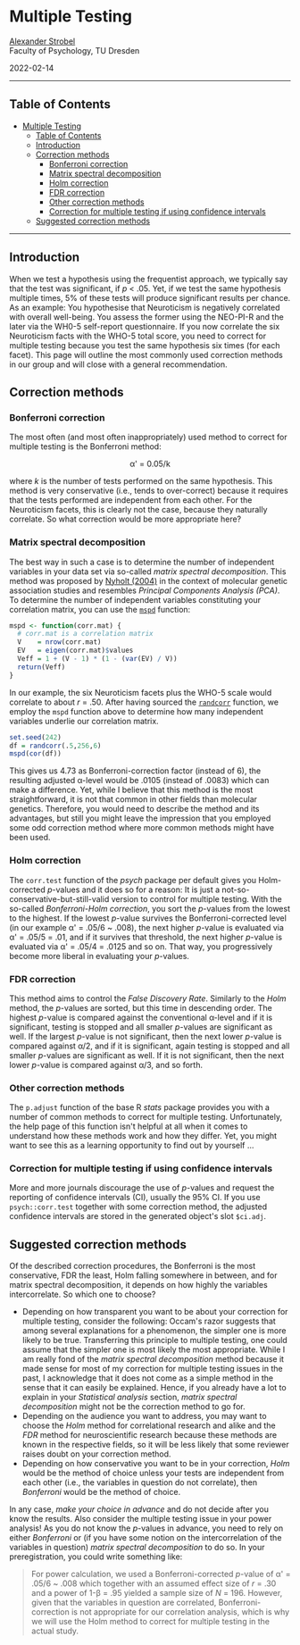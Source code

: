 # Multiple Testing

[Alexander Strobel](alexander.strobel@tu-dresden.de)<br>
Faculty of Psychology, TU Dresden

2022-02-14

---

## Table of Contents

- [Multiple Testing](#multiple-testing)
  - [Table of Contents](#table-of-contents)
  - [Introduction](#introduction)
  - [Correction methods](#correction-methods)
    - [Bonferroni correction](#bonferroni-correction)
    - [Matrix spectral decomposition](#matrix-spectral-decomposition)
    - [Holm correction](#holm-correction)
    - [FDR correction](#fdr-correction)
    - [Other correction methods](#other-correction-methods)
    - [Correction for multiple testing if using confidence intervals](#correction-for-multiple-testing-if-using-confidence-intervals)
  - [Suggested correction methods](#suggested-correction-methods)

---

## Introduction

When we test a hypothesis using the frequentist approach, we typically say that the test was significant, if *p* < .05.
Yet, if we test the same hypothesis multiple times, 5% of these tests will produce significant results per chance.
As an example: You hypothesise that Neuroticism is negatively correlated with overall well-being.
You assess the former using the NEO-PI-R and the later via the WH0-5 self-report questionnaire.
If you now correlate the six Neuroticism facts with the WHO-5 total score, you need to correct for multiple testing because you test the same hypothesis six times (for each facet).
This page will outline the most commonly used correction methods in our group and will close with a general recommendation.

## Correction methods

### Bonferroni correction

The most often (and most often inappropriately) used method to correct for multiple testing is the Bonferroni method:

<center>&alpha;' = 0.05/k</center>

where *k* is the number of tests performed on the same hypothesis.
This method is very conservative (i.e., tends to over-correct) because it requires that the tests performed are independent from each other.
For the Neuroticism facets, this is clearly not the case, because they naturally correlate.
So what correction would be more appropriate here?

### Matrix spectral decomposition

The best way in such a case is to determine the number of independent variables in your data set via so-called *matrix spectral decomposition*.
This method was proposed by [Nyholt (2004)](https://doi.org/10.1086/383251) in the context of molecular genetic association studies and resembles *Principal Components Analysis (PCA)*.
To determine the number of independent variables constituting your correlation matrix, you can use the [`mspd`](https://github.com/alex-strobel/DPP-LabManual/blob/main/Functions/mspd.R) function:

```R
mspd <- function(corr.mat) {
  # corr.mat is a correlation matrix
  V    = nrow(corr.mat)
  EV   = eigen(corr.mat)$values
  Veff = 1 + (V - 1) * (1 - (var(EV) / V))
  return(Veff)
}
```

In our example, the six Neuroticism facets plus the WHO-5 scale would correlate to about *r* = .50. 
After having sourced the [`randcorr`](https://github.com/alex-strobel/DPP-LabManual/blob/main/Functions/randcorr.R) function, 
we employ the `mspd` function above to determine how many independent variables underlie our correlation matrix.

```R
set.seed(242)
df = randcorr(.5,256,6)
mspd(cor(df))
```

This gives us 4.73 as Bonferroni-correction factor (instead of 6), the resulting adjusted &alpha;-level would be .0105 (instead of .0083) which can make a difference.
Yet, while I believe that this method is the most straightforward, it is not that common in other fields than molecular genetics.
Therefore, you would need to describe the method and its advantages, but still you might leave the impression that you employed some odd correction method where more common methods might have been used.

### Holm correction

The `corr.test` function of the *psych* package per default gives you Holm-corrected *p*-values and it does so for a reason: 
It is just a not-so-conservative-but-still-valid version to control for multiple testing.
With the so-called *Bonferroni-Holm correction*, you sort the *p*-values from the lowest to the highest.
If the lowest *p*-value survives the Bonferroni-corrected level (in our example &alpha;' = .05/6 ~ .008), the next higher *p*-value is evaluated via &alpha;' = .05/5 = .01, and if it survives that threshold, the next higher *p*-value is evaluated via &alpha;' = .05/4 = .0125 and so on.
That way, you progressively become more liberal in evaluating your *p*-values.

### FDR correction

This method aims to control the *False Discovery Rate*.
Similarly to the *Holm* method, the *p*-values are sorted, but this time in descending order.
The highest *p*-value is compared against the conventional &alpha;-level and if it is significant, testing is stopped and all smaller *p*-values are significant as well.
If the largest *p*-value is not significant, then the next lower *p*-value is compared against &alpha;/2, and if it is significant, again testing is stopped and all smaller *p*-values are significant as well.
If it is not significant, then the next lower *p*-value is compared against &alpha;/3, and so forth.

### Other correction methods

The `p.adjust` function of the base R *stats* package provides you with a number of common methods to correct for multiple testing.
Unfortunately, the help page of this function isn't helpful at all when it comes to understand how these methods work and how they differ.
Yet, you might want to see this as a learning opportunity to find out by yourself ...

### Correction for multiple testing if using confidence intervals

More and more journals discourage the use of *p*-values and request the reporting of confidence intervals (CI), usually the 95% CI.
If you use `psych::corr.test` together with some correction method, the adjusted confidence intervals are stored in the generated object's slot `$ci.adj`.    

## Suggested correction methods

Of the described correction procedures, the Bonferroni is the most conservative, FDR the least, Holm falling somewhere in between, and for matrix spectral decomposition, it depends on how highly the variables intercorrelate.
So which one to choose?

- Depending on how transparent you want to be about your correction for multiple testing, consider the following:
Occam's razor suggests that among several explanations for a phenomenon, the simpler one is more likely to be true.
Transferring this principle to multiple testing, one could assume that the simpler one is most likely the most appropriate.
While I am really fond of the *matrix spectral decomposition* method because it made sense for most of my correction for multiple testing issues in the past, I acknowledge that it does not come as a simple method in the sense that it can easily be explained.
Hence, if you already have a lot to explain in your *Statistical analysis* section, *matrix spectral decomposition* might not be the correction method to go for.
- Depending on the audience you want to address, you may want to choose the *Holm* method for correlational research and alike and the *FDR* method for neuroscientific research because these methods are known in the respective fields, so it will be less likely that some reviewer raises doubt on your correction method.
- Depending on how conservative you want to be in your correction, *Holm* would be the method of choice unless your tests are independent from each other (i.e., the variables in question do not correlate), then *Bonferroni* would be the method of choice.

In any case, *make your choice in advance* and do not decide after you know the results.
Also consider the multiple testing issue in your power analysis!
As you do not know the *p*-values in advance, you need to rely on either *Bonferroni* or (if you have some notion on the intercorrelation of the variables in question) *matrix spectral decomposition* to do so.
In your preregistration, you could write something like:

> For power calculation, we used a Bonferroni-corrected *p*-value of &alpha;' = .05/6 ~ .008 which together with an assumed effect size of *r* = .30 and a power of 1-&beta; = .95 yielded a sample size of *N* = 196.
> However, given that the variables in question are correlated, Bonferroni-correction is not appropriate for our correlation analysis, which is why we will use the Holm method to correct for multiple testing in the actual study.
